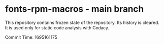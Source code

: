 # fonts-rpm-macros - main branch

This repository contains frozen state of the repository.
Its history is cleared. It is used only for static code
analysis with Codacy.

Commit Time: 1695161175